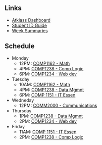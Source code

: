 ## Links
- [Atklass Dashboard](https://app.atklass.com/members/l/dashboard)
- [Student ID Guide](https://www.georgebrown.ca/current-students/id-card/how-to-get-your-student-id)
- [Week Summaries](comp1238.md)

## Schedule
- Monday
  - 12PM: [COMP1162 - Math](https://learn.georgebrown.ca/d2l/home/398732)
  - 4PM: [COMP1238 - Comp Logic](https://learn.georgebrown.ca/d2l/home/412494)
  - 6PM: [COMP1234 - Web dev](https://learn.georgebrown.ca/d2l/home/416188)
- Tuesday
  - 10AM: [COMP1162 - Math](https://learn.georgebrown.ca/d2l/home/398732)
  - 4PM: [COMP1238 - Data Mgmnt](https://learn.georgebrown.ca/d2l/home/412494)
  - 6PM: [COMP 1151 - IT Essen](https://learn.georgebrown.ca/d2l/home/408352)
- Wedneday
  - 12PM: [COMM2000 - Communications](https://learn.georgebrown.ca/d2l/home/395478)
- Thursday
  - 1PM: [COMP1238 - Data Mgmnt](https://learn.georgebrown.ca/d2l/home/412494)
  - 2PM: [COMP1234 - Web dev](https://learn.georgebrown.ca/d2l/home/416188)
- Friday
  - 11AM: [COMP 1151 - IT Essen](https://learn.georgebrown.ca/d2l/home/408352)
  - 2PM: [COMP1238 - Comp Logic](https://learn.georgebrown.ca/d2l/home/412494)
